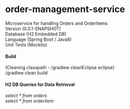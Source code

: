 # order-management-service
Microservice for handling Orders and OrderItems  
Version (0.0.1-SNAPSHOT)  
Database (H2 Embedded DB)  
Language (Spring Boot / Java8)  
Unit Tests (Mockito)  

#### Build  
  (Cleaning classpath - /gradlew cleanEclipse eclipse)  
  /gradlew clean build
#### H2 DB Queries for Data Retrieval  
  _select * from orders_   
  _select * from orderitem_  
